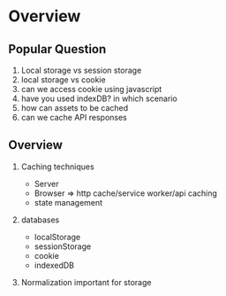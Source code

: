 # Overview

## Popular Question

1. Local storage vs session storage
2. local storage vs cookie
3. can we access cookie using javascript
4. have you used indexDB? in which scenario
5. how can assets to be cached
6. can we cache API responses

## Overview

1. Caching techniques

   - Server
   - Browser => http cache/service worker/api caching
   - state management

2. databases

   - localStorage
   - sessionStorage
   - cookie
   - indexedDB

3. Normalization important for storage
